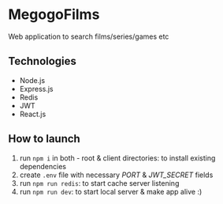 # MegogoFilms
Web application to search films/series/games etc

## Technologies
- Node.js
- Express.js
- Redis
- JWT
- React.js

## How to launch
1. run `npm i` in both - root & client directories: to install existing dependencies
2. create `.env` file with necessary *PORT* & *JWT_SECRET* fields
3. run `npm run redis`: to start cache server listening
4. run `npm run dev`:  to start local server & make app alive :)
